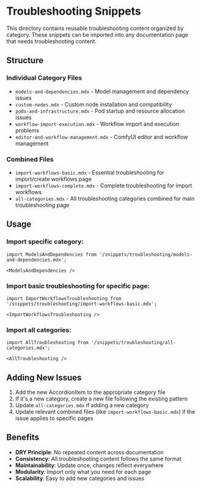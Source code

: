 # Troubleshooting Snippets

This directory contains reusable troubleshooting content organized by category. These snippets can be imported into any documentation page that needs troubleshooting content.

## Structure

### Individual Category Files
- `models-and-dependencies.mdx` - Model management and dependency issues
- `custom-nodes.mdx` - Custom node installation and compatibility
- `pods-and-infrastructure.mdx` - Pod startup and resource allocation issues
- `workflow-import-execution.mdx` - Workflow import and execution problems
- `editor-and-workflow-management.mdx` - ComfyUI editor and workflow management

### Combined Files
- `import-workflows-basic.mdx` - Essential troubleshooting for import/create workflows page
- `import-workflows-complete.mdx` - Complete troubleshooting for import workflows
- `all-categories.mdx` - All troubleshooting categories combined for main troubleshooting page

## Usage

### Import specific category:
```mdx
import ModelsAndDependencies from '/snippets/troubleshooting/models-and-dependencies.mdx';

<ModelsAndDependencies />
```

### Import basic troubleshooting for specific page:
```mdx
import ImportWorkflowsTroubleshooting from '/snippets/troubleshooting/import-workflows-basic.mdx';

<ImportWorkflowsTroubleshooting />
```

### Import all categories:
```mdx
import AllTroubleshooting from '/snippets/troubleshooting/all-categories.mdx';

<AllTroubleshooting />
```

## Adding New Issues

1. Add the new AccordionItem to the appropriate category file
2. If it's a new category, create a new file following the existing pattern
3. Update `all-categories.mdx` if adding a new category
4. Update relevant combined files (like `import-workflows-basic.mdx`) if the issue applies to specific pages

## Benefits

- **DRY Principle**: No repeated content across documentation
- **Consistency**: All troubleshooting content follows the same format
- **Maintainability**: Update once, changes reflect everywhere
- **Modularity**: Import only what you need for each page
- **Scalability**: Easy to add new categories and issues
